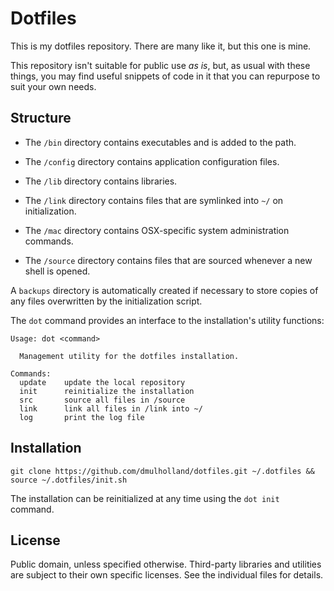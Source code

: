 
# Dotfiles

This is my dotfiles repository. There are many like it, but this one is mine.

This repository isn't suitable for public use *as is*, but, as usual with these things, you may find useful snippets of code in it that you can repurpose to suit your own needs.


## Structure

* The `/bin` directory contains executables and is added to the path.

* The `/config` directory contains application configuration files.

* The `/lib` directory contains libraries.

* The `/link` directory contains files that are symlinked into `~/` on
  initialization.

* The `/mac` directory contains OSX-specific system administration commands.

* The `/source` directory contains files that are sourced whenever a new shell
  is opened.

A `backups` directory is automatically created if necessary to store copies of any files overwritten by the initialization script.

The `dot` command provides an interface to the installation's utility functions:

    Usage: dot <command>

      Management utility for the dotfiles installation.

    Commands:
      update    update the local repository
      init      reinitialize the installation
      src       source all files in /source
      link      link all files in /link into ~/
      log       print the log file


## Installation

    git clone https://github.com/dmulholland/dotfiles.git ~/.dotfiles && source ~/.dotfiles/init.sh

The installation can be reinitialized at any time using the `dot init` command.


## License

Public domain, unless specified otherwise. Third-party libraries and utilities are subject to their own specific licenses. See the individual files for details.
